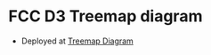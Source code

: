 # FCC D3 Treemap diagram
-	 Deployed at [Treemap Diagram](https://codepen.io/santiagomorad/pen/rNeBGVY)
